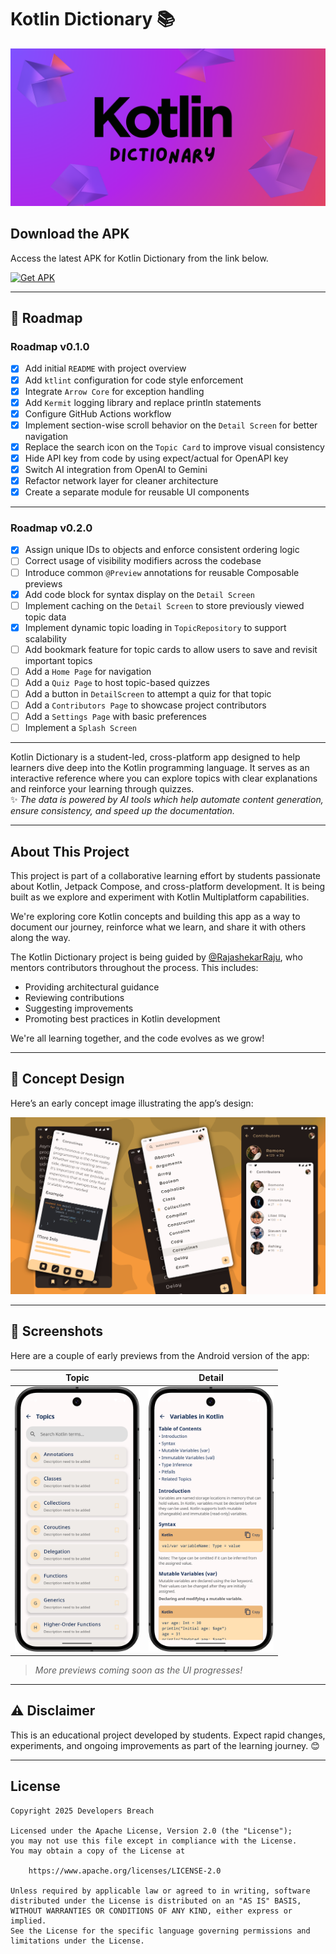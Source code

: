 # Kotlin Dictionary 📚

![Kotlin Dictionary Banner](assets/banner.png)

## Download the APK
Access the latest APK for Kotlin Dictionary from the link below.

[![Get APK](https://img.shields.io/badge/Get%20APK-%23B125EA?style=for-the-badge&logo=android&logoColor=white)](https://github.com/DevelopersBreach/kotlin-dictionary-multiplatform/releases/download/v0.1.0/app-release-v0.1.0.apk)

---

## 🎯 Roadmap

### Roadmap v0.1.0

- [x] Add initial `README` with project overview
- [x] Add `ktlint` configuration for code style enforcement
- [x] Integrate `Arrow Core` for exception handling
- [x] Add `Kermit` logging library and replace println statements
- [x] Configure GitHub Actions workflow
- [x] Implement section-wise scroll behavior on the `Detail Screen` for better navigation
- [x] Replace the search icon on the `Topic Card` to improve visual consistency
- [x] Hide API key from code by using expect/actual for OpenAPI key
- [x] Switch AI integration from OpenAI to Gemini
- [x] Refactor network layer for cleaner architecture
- [x] Create a separate module for reusable UI components

---

### Roadmap v0.2.0

- [x] Assign unique IDs to objects and enforce consistent ordering logic
- [ ] Correct usage of visibility modifiers across the codebase
- [ ] Introduce common `@Preview` annotations for reusable Composable previews
- [x] Add code block for syntax display on the `Detail Screen`
- [ ] Implement caching on the `Detail Screen` to store previously viewed topic data
- [x] Implement dynamic topic loading in `TopicRepository` to support scalability
- [ ] Add bookmark feature for topic cards to allow users to save and revisit important topics
- [ ] Add a `Home Page` for navigation
- [ ] Add a `Quiz Page` to host topic-based quizzes
- [ ] Add a button in `DetailScreen` to attempt a quiz for that topic
- [ ] Add a `Contributors Page` to showcase project contributors
- [ ] Add a `Settings Page` with basic preferences
- [ ] Implement a `Splash Screen`

---

Kotlin Dictionary is a student-led, cross-platform app designed to help learners dive deep into the Kotlin programming language. It serves as an interactive reference where you can explore topics with clear explanations and reinforce your learning through quizzes.   
✨ _The data is powered by AI tools which help automate content generation, ensure consistency, and speed up the documentation._

---

## About This Project

This project is part of a collaborative learning effort by students passionate about Kotlin, Jetpack Compose, and cross-platform development. It is being built as we explore and experiment with Kotlin Multiplatform capabilities.

We're exploring core Kotlin concepts and building this app as a way to document our journey, reinforce what we learn, and share it with others along the way.

The Kotlin Dictionary project is being guided by [@RajashekarRaju](https://github.com/RajashekarRaju), who mentors contributors throughout the process. This includes:

- Providing architectural guidance
- Reviewing contributions
- Suggesting improvements
- Promoting best practices in Kotlin development

We're all learning together, and the code evolves as we grow!

---

## 🎨 Concept Design

Here’s an early concept image illustrating the app’s design:

![Concept Design](assets/img_concept.png)

---

## 📱 Screenshots

Here are a couple of early previews from the Android version of the app:

| Topic | Detail |
| :---: | :----: |
| <img src="assets/img_topic_screen.png" alt="Topic Screen" width="200"/> | <img src="assets/img_detail_screen_variables.png" alt="Detail Screen" width="200" /> |

> *More previews coming soon as the UI progresses!*

---

## ⚠️ Disclaimer

This is an educational project developed by students. Expect rapid changes, experiments, and ongoing improvements as part of the learning journey. 😊

---

## License

```
Copyright 2025 Developers Breach

Licensed under the Apache License, Version 2.0 (the "License");
you may not use this file except in compliance with the License.
You may obtain a copy of the License at

    https://www.apache.org/licenses/LICENSE-2.0

Unless required by applicable law or agreed to in writing, software
distributed under the License is distributed on an "AS IS" BASIS,
WITHOUT WARRANTIES OR CONDITIONS OF ANY KIND, either express or implied.
See the License for the specific language governing permissions and
limitations under the License.
```

